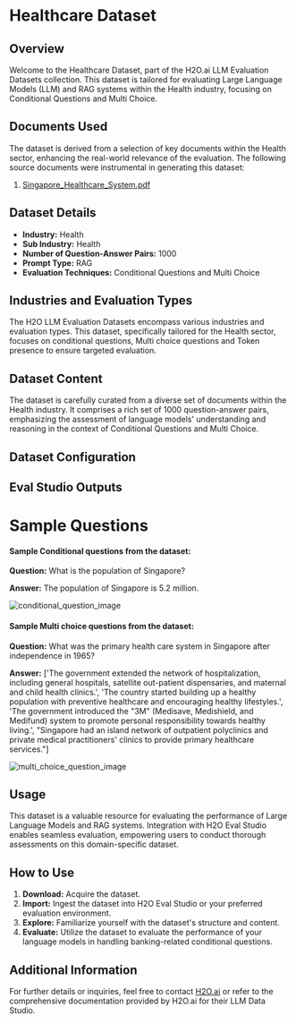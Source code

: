 # Healthcare Dataset

## Overview
Welcome to the Healthcare Dataset, part of the H2O.ai LLM Evaluation Datasets collection. This dataset is tailored for evaluating Large Language Models (LLM) and RAG systems within the Health industry, focusing on Conditional Questions and Multi Choice.

## Documents Used
The dataset is derived from a selection of key documents within the Health sector, enhancing the real-world relevance of the evaluation. The following source documents were instrumental in generating this dataset:
1. [Singapore_Healthcare_System.pdf](https://github.com/h2oai/h2o-evals/tree/64ee8b5162e03fa569fda7a49261cc28aa1fe939/catalog/healthcare_eval/used_documents/Singapore_Healthcare_System.pdf)

## Dataset Details
- **Industry:** Health
- **Sub Industry:** Health
- **Number of Question-Answer Pairs:** 1000
- **Prompt Type:** RAG
- **Evaluation Techniques:** Conditional Questions and Multi Choice

## Industries and Evaluation Types
The H2O LLM Evaluation Datasets encompass various industries and evaluation types. This dataset, specifically tailored for the Health sector, focuses on conditional questions, Multi choice questions and Token presence to ensure targeted evaluation.

## Dataset Content
The dataset is carefully curated from a diverse set of documents within the Health industry. It comprises a rich set of 1000 question-answer pairs, emphasizing the assessment of language models' understanding and reasoning in the context of Conditional Questions and Multi Choice.

## Dataset Configuration

## Eval Studio Outputs

# Sample Questions

#### Sample Conditional questions from the dataset:

**Question:** What is the population of Singapore?

**Answer:** The population of Singapore is 5.2 million.

![conditional_question_image](https://github.com/h2oai/h2o-evals/tree/64ee8b5162e03fa569fda7a49261cc28aa1fe939/catalog/catalog/healthcare_eval/screenshots/question_type.png)

#### Sample Multi choice questions from the dataset:

**Question:** What was the primary health care system in Singapore after independence in 1965?

**Answer:** ['The government extended the network of hospitalization, including general hospitals, satellite out-patient dispensaries, and maternal and child health clinics.', 'The country started building up a healthy population with preventive healthcare and encouraging healthy lifestyles.', 'The government introduced the "3M" (Medisave, Medishield, and Medifund) system to promote personal responsibility towards healthy living.', "Singapore had an island network of outpatient polyclinics and private medical practitioners' clinics to provide primary healthcare services."]

![multi_choice_question_image](https://github.com/h2oai/h2o-evals/tree/64ee8b5162e03fa569fda7a49261cc28aa1fe939/catalog/catalog/healthcare_eval/screenshots/multi_choice.png)

## Usage

This dataset is a valuable resource for evaluating the performance of Large Language Models and RAG systems. Integration with H2O Eval Studio enables seamless evaluation, empowering users to conduct thorough assessments on this domain-specific dataset.

## How to Use

1. **Download:** Acquire the dataset.
2. **Import:** Ingest the dataset into H2O Eval Studio or your preferred evaluation environment.
3. **Explore:** Familiarize yourself with the dataset's structure and content.
4. **Evaluate:** Utilize the dataset to evaluate the performance of your language models in handling banking-related conditional questions.

## Additional Information

For further details or inquiries, feel free to contact [H2O.ai](https://www.h2o.ai/) or refer to the comprehensive documentation provided by H2O.ai for their LLM Data Studio.

